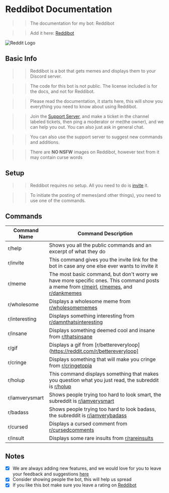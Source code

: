 # Reddibot Documentation

>> The documentation for my bot: Reddibot 

>> Add it here: [Reddibot](https://top.gg/bot/770376260626415637)

![Reddit Logo](https://cdn.discordapp.com/attachments/769370075056308244/802006210559606784/unknown.png)

## Basic Info

>> Reddibot is a bot that gets memes and displays them to your Discord server. 

>> The code for this bot is not public. The license included is for the docs, and not for Reddibot.

>> Please read the documentation, it starts here, this will show you everything you need to know about using Reddibot.

>> Join the [Support Server](discord.gg/ThxruGvw8E), and make a ticket in the channel labeled tickets, then ping a moderator or me(the owner), and we can help you out. You can also just ask in general chat.

>> You can also use the support server to suggest new commands and additions.

>> There are **NO NSFW** images on Reddibot, however text from it may contain curse words

## Setup

>> Reddibot requires no setup. All you need to do is [invite](https://top.gg/bot/770376260626415637) it.

>> To initiate the posting of memes(and other things), you need to use one of the commands.

## Commands

Command Name | Command Description
------------ | -------------
r/help | Shows you all the public commands and an excerpt of what they do
r/invite | This command gives you the invite link for the bot in case any one else ever wants to invite it
r/meme | The most basic command, but don't worry we have more specific ones. This command posts a meme from [r/meirl](https://reddit.com/r/meirl), [r/memes](https://reddit.com/r/memes), and [r/dankmemes](https://reddit.com/r/dankmemes)
r/wholesome | Displays a wholesome meme from [r/wholesomememes](https://reddit.com/r/whomesomememes)
r/interesting | Displays something interesting from [r/damnthatsinteresting](https://reddit.com/r/damnthatsinteresting)
r/insane | Displays something deemed cool and insane from [r/thatsinsane](https://reddit.com/r/thatsinsane)
r/gif | Displays a gif from [r/bettereveryloop](https://reddit.com/r/bettereveryloop]
r/cringe | Displays something that will make you cringe from [r/cringetopia](https://reddit.com/r/cringetopia)
r/holup | This command displays something that makes you question what you just read, the subreddit is [r/holup](https://reddit.com/r/holup)
r/iamverysmart | Shows people trying too hard to look smart, the subreddit is [r/iamverysmart](https://reddit.com/r/iamverysmart)
r/badass | Shows people trying too hard to look badass, the subreddit is [r/iamverybadass](https://reddit.com/r/iamverybadass)
r/cursed | Displays a cursed comment from [r/cursedcomments](https://reddit.com/r/cursedcomments)
r/insult | Displays some rare insults from [r/rareinsults](https://reddit.com/r/rareinsults)

## Notes
- [x] We are always adding new features, and we would love for you to leave your feedback and suggestions [here](discord.gg/ThxruGvw8E)
- [x] Consider showing people the bot, this will help us spread
- [x] If you like this bot make sure you leave a rating on [Reddibot](https://top.gg/bot/770376260626415637)
